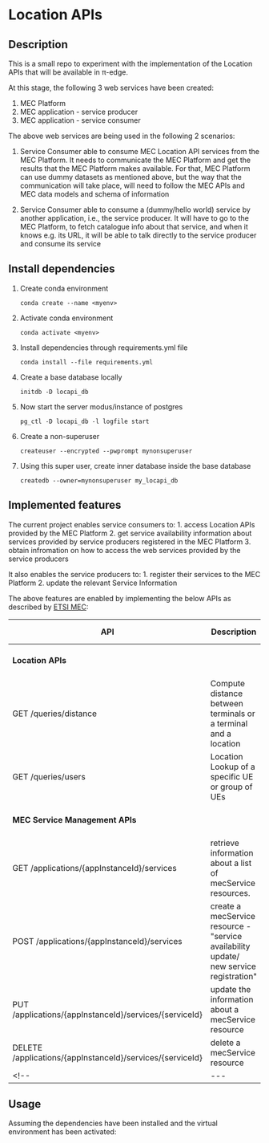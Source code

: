 # Location APIs

## Description
This is a small repo to experiment with the implementation of the Location APIs that will be available in π-edge.

At this stage, the following 3 web services have been created:

1. MEC Platform
2. MEC application - service producer
3. MEC application - service consumer

The above web services are being used in the following 2 scenarios:
1. Service Consumer able to consume MEC Location API services from the MEC Platform. It needs to communicate the MEC Platform and get the results that the MEC Platform makes available. For that, MEC Platform can use dummy datasets as mentioned above, but the way that the communication will take place, will need to follow the MEC APIs and MEC data models and schema of information

2. Service Consumer able to consume a (dummy/hello world) service by another application, i.e., the service producer. It will have to go to the MEC Platform, to fetch catalogue info about that service, and when it knows e.g. its URL, it will be able to talk directly to the service producer and consume its service

## Install dependencies
1. Create conda environment
    ```
    conda create --name <myenv>
    ```
2. Activate conda environment
    ```
    conda activate <myenv>
    ```
3. Install dependencies through requirements.yml file
    ```
    conda install --file requirements.yml
    ```

4. Create a base database locally
    ```
    initdb -D locapi_db
    ```
5. Now start the server modus/instance of postgres
    ```
    pg_ctl -D locapi_db -l logfile start
    ```

6. Create a non-superuser 
    ```
    createuser --encrypted --pwprompt mynonsuperuser
    ```

7. Using this super user, create inner database inside the base database
    ```
    createdb --owner=mynonsuperuser my_locapi_db
    ```

## Implemented features
The current project enables service consumers to:
    1. access Location APIs provided by the MEC Platform
    2. get service availability information about services provided by service producers registered in the MEC Platform
    3. obtain infromation on how to access the web services provided by the service producers

It also enables the service producers to:
    1. register their services to the MEC Platform
    2. update the relevant Service Information

The above features are enabled by implementing the below APIs as described by [ETSI MEC](https://forge.etsi.org/rep/mec):


| API  | Description | Spec Doc
|---|---| --- |
|  **Location APIs** |    | [Swagger](https://forge.etsi.org/swagger/ui/?url=https://forge.etsi.org/rep/mec/gs013-location-api/raw/v2.2.1/LocationAPI.yaml#/) [Spec Doc](https://www.etsi.org/deliver/etsi_gs/MEC/001_099/013/02.02.01_60/gs_MEC013v020201p.pdf) |
|  GET /queries/distance | Compute distance between terminals or a terminal and a location |  7.3.9 |
|  GET /queries/users |  Location Lookup of a specific UE or group of UEs | 7.3.2 |
|  **MEC Service Management APIs** |    | [Swagger](https://forge.etsi.org/swagger/ui/?url=https://forge.etsi.org/rep/mec/gs011-app-enablement-api/raw/v2.2.1/MecServiceMgmtApi.yaml#/) [Spec Doc](https://www.etsi.org/deliver/etsi_gs/MEC/001_099/011/02.01.01_60/gs_MEC011v020101p.pdf)|
|  GET /applications/{appInstanceId}/services |  retrieve information about a list of mecService resources. | 8.2.6 |
|  POST /applications/{appInstanceId}/services |  create a mecService resource - "service availability update/ new service registration" | 8.2.6 |
|  PUT /applications/{appInstanceId}/services/{serviceId} |  update the information about a mecService resource | 8.2.6 |
|  DELETE /applications/{appInstanceId}/services/{serviceId} | delete a mecService resource  | 8.2.6 |
<!-- |---|---| --- | -->


## Usage
Assuming the dependencies have been installed and the virtual environment has been activated: